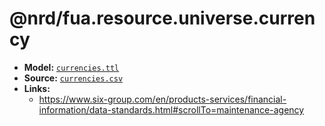 # @nrd/fua.resource.universe.currency

- **Model:** [`currencies.ttl`](data/currencies.ttl)
- **Source:** [`currencies.csv`](data/currencies.csv)
- **Links:**
    - https://www.six-group.com/en/products-services/financial-information/data-standards.html#scrollTo=maintenance-agency
